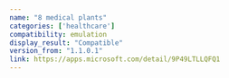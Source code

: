 ```yaml
---
name: "8 medical plants"
categories: ['healthcare']
compatibility: emulation
display_result: "Compatible"
version_from: "1.1.0.1"
link: https://apps.microsoft.com/detail/9P49LTLLQFQ1
---
```


